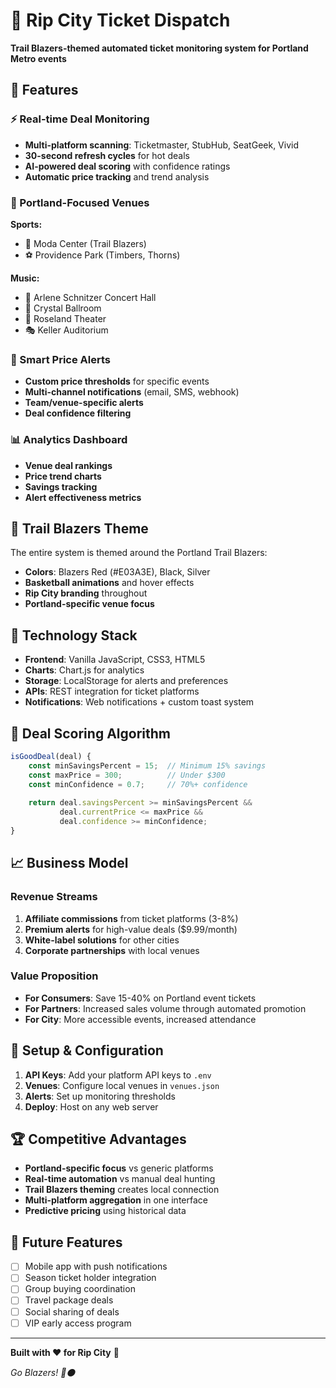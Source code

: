 # 🏀 Rip City Ticket Dispatch

**Trail Blazers-themed automated ticket monitoring system for Portland Metro events**

## 🎯 Features

### ⚡ Real-time Deal Monitoring
- **Multi-platform scanning**: Ticketmaster, StubHub, SeatGeek, Vivid
- **30-second refresh cycles** for hot deals
- **AI-powered deal scoring** with confidence ratings
- **Automatic price tracking** and trend analysis

### 🏀 Portland-Focused Venues
**Sports:**
- 🏀 Moda Center (Trail Blazers)
- ⚽ Providence Park (Timbers, Thorns)

**Music:**
- 🎵 Arlene Schnitzer Concert Hall
- 🎸 Crystal Ballroom
- 🎼 Roseland Theater
- 🎭 Keller Auditorium

### 🚨 Smart Price Alerts
- **Custom price thresholds** for specific events
- **Multi-channel notifications** (email, SMS, webhook)
- **Team/venue-specific alerts**
- **Deal confidence filtering**

### 📊 Analytics Dashboard
- **Venue deal rankings**
- **Price trend charts**
- **Savings tracking**
- **Alert effectiveness metrics**

## 🎨 Trail Blazers Theme

The entire system is themed around the Portland Trail Blazers:
- **Colors**: Blazers Red (#E03A3E), Black, Silver
- **Basketball animations** and hover effects
- **Rip City branding** throughout
- **Portland-specific venue focus**

## 🚀 Technology Stack

- **Frontend**: Vanilla JavaScript, CSS3, HTML5
- **Charts**: Chart.js for analytics
- **Storage**: LocalStorage for alerts and preferences
- **APIs**: REST integration for ticket platforms
- **Notifications**: Web notifications + custom toast system

## 🎫 Deal Scoring Algorithm

```javascript
isGoodDeal(deal) {
    const minSavingsPercent = 15;  // Minimum 15% savings
    const maxPrice = 300;          // Under $300
    const minConfidence = 0.7;     // 70%+ confidence
    
    return deal.savingsPercent >= minSavingsPercent && 
           deal.currentPrice <= maxPrice && 
           deal.confidence >= minConfidence;
}
```

## 📈 Business Model

### Revenue Streams
1. **Affiliate commissions** from ticket platforms (3-8%)
2. **Premium alerts** for high-value deals ($9.99/month)
3. **White-label solutions** for other cities
4. **Corporate partnerships** with local venues

### Value Proposition
- **For Consumers**: Save 15-40% on Portland event tickets
- **For Partners**: Increased sales volume through automated promotion
- **For City**: More accessible events, increased attendance

## 🔧 Setup & Configuration

1. **API Keys**: Add your platform API keys to `.env`
2. **Venues**: Configure local venues in `venues.json`
3. **Alerts**: Set up monitoring thresholds
4. **Deploy**: Host on any web server

## 🏆 Competitive Advantages

- **Portland-specific focus** vs generic platforms
- **Real-time automation** vs manual deal hunting
- **Trail Blazers theming** creates local connection
- **Multi-platform aggregation** in one interface
- **Predictive pricing** using historical data

## 📱 Future Features

- [ ] Mobile app with push notifications
- [ ] Season ticket holder integration
- [ ] Group buying coordination
- [ ] Travel package deals
- [ ] Social sharing of deals
- [ ] VIP early access program

---

**Built with ❤️ for Rip City** 🏀

*Go Blazers! 🔴⚫*
